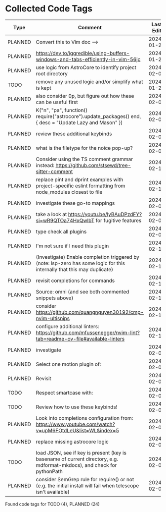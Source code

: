 # Collected Code Tags

| Type    | Comment                                                                                                                             | Last Edit   | Source File                                                                                                                                                                                 |
|---------|-------------------------------------------------------------------------------------------------------------------------------------|-------------|---------------------------------------------------------------------------------------------------------------------------------------------------------------------------------------------|
| PLANNED | Convert this to Vim doc -->                                                                                                         | 2024-01-27  | [doc/notes.md:3](https://github.com/KyleKing/nvim/blame/f37f69e1594420b3ffe3ff4f1e738032a5df9df2/doc/notes.md#L3)                                                                           |
| PLANNED | <https://dev.to/iggredible/using-buffers-windows-and-tabs-efficiently-in-vim-56jc>                                                  | 2024-01-28  | [doc/notes.md:13](https://github.com/KyleKing/nvim/blame/1b7ddd52a930cbe10e2e9a398817046b3ad05a09/doc/notes.md#L13)                                                                         |
| PLANNED | use logic from AstroCore to identify project root directory                                                                         | 2024-02-02  | [lua/astro/rooter.lua:1](https://github.com/KyleKing/nvim/blame/2152dcee971ce67d6cab166f99cc094f8f1a74bc/lua/astro/rooter.lua#L1)                                                           |
| TODO    | remove any unused logic and/or simplify what is kept                                                                                | 2024-01-28  | [lua/astro/utils.lua:11](https://github.com/KyleKing/nvim/blame/1b7ddd52a930cbe10e2e9a398817046b3ad05a09/lua/astro/utils.lua#L11)                                                           |
| PLANNED | also consider 0p, but figure out how these can be useful first                                                                      | 2024-02-02  | [lua/kyleking/keymaps.lua:17](https://github.com/KyleKing/nvim/blame/8d001f9096ea0084121918861a97b859310cf59a/lua/kyleking/keybinds.lua#L14)                                                |
| PLANNED | K("n", "<leader>pa", function() require("astrocore").update_packages() end, { desc = "Update Lazy and Mason" })                     | 2024-02-05  | [lua/kyleking/keymaps.lua:49](https://github.com/KyleKing/nvim/blame/3fd0d95ef92eff615863f857b0195fa26a1d66e9/lua/kyleking/keybinds.lua#L49)                                                |
| PLANNED | review these additional keybinds                                                                                                    | 2024-02-01  | [lua/kyleking/keymaps.lua:67](https://github.com/KyleKing/nvim/blame/e25faf56d74fed989793595dded50559262bfbd6/lua/kyleking/keybinds.lua#L57)                                                |
| PLANNED | what is the filetype for the noice pop-up?                                                                                          | 2024-02-09  | [lua/kyleking/plugins/bars-and-lines/reticle.lua:18](https://github.com/KyleKing/nvim/blame/ef394d3a07b227485364f8efc468f9390c26aaee/lua/kyleking/plugins/bars-and-lines/reticle.lua#L17)   |
| PLANNED | Consider using the TS comment grammar instead: https://github.com/stsewd/tree-sitter-comment                                        | 2024-02-12  | [lua/kyleking/plugins/editing-support/todo-comments.lua:1](https://github.com/KyleKing/nvim/blame/main/lua/kyleking/plugins/editing-support/todo-comments.lua#L1)                          |
| PLANNED | replace pint and dprint examples with project-specific eslint formatting from node_modules closest to file                          | 2024-02-11  | [lua/kyleking/plugins/formatting/conform.lua:64](https://github.com/KyleKing/nvim/blame/d537dbaf04e1a1de826d0b9bbc42766c5c2016be/lua/kyleking/plugins/formatting/conform.lua#L64)           |
| PLANNED | investigate these go-to mappings                                                                                                    | 2024-02-07  | [lua/kyleking/plugins/fuzzy-finder/telescope.lua:109](https://github.com/KyleKing/nvim/blame/5d8eb1c4cfde1b2d7937e2483b656c32fc2bfc37/lua/kyleking/plugins/fuzzy-finder/telescope.lua#L106) |
| PLANNED | take a look at https://youtu.be/IyBAuDPzdFY?si=wR9QTOa74HxQwIbT for fugitive features                                               | 2024-02-09  | [lua/kyleking/plugins/git/vim-fugitive.lua:1](https://github.com/KyleKing/nvim/blame/46944bf1225eea0df5b8cf35908825c9e30a91f4/lua/kyleking/plugins/git/vim-fugitive.lua#L1)                 |
| PLANNED | type check all plugins                                                                                                              | 2024-02-05  | [lua/kyleking/plugins/keybinding/which-key.lua:6](https://github.com/KyleKing/nvim/blame/6c148ebff8af8610ced06b27975fbf411dd966ef/lua/kyleking/plugins/keybinding/which-key.lua#L6)         |
| PLANNED | I'm not sure if I need this plugin                                                                                                  | 2024-02-10  | [lua/kyleking/plugins/lsp/lsp-signature.lua:3](https://github.com/KyleKing/nvim/blame/34a899bb20e981815d9c3b3c60a8e83e049a93d1/lua/kyleking/plugins/lsp/lsp-signature.lua#L3)               |
| PLANNED | (Investigate) Enable completion triggered by <c-x><c-o> (note: lsp-zero has some logic for this internally that this may duplicate) | 2024-02-11  | [lua/kyleking/plugins/lsp/lsp-zero.lua:35](https://github.com/KyleKing/nvim/blame/27b19486b8cc6eb341ce43ee984128d3a9ab74d9/lua/kyleking/plugins/lsp/lsp-zero.lua#L93)                       |
| PLANNED | revisit completions for commands                                                                                                    | 2024-02-12  | [lua/kyleking/plugins/lsp/lsp-zero.lua:226](https://github.com/KyleKing/nvim/blame/a5f07958fa51aff0705420e2620766fab44d5d0d/lua/kyleking/plugins/lsp/lsp-zero.lua#L226)                     |
| PLANNED | Source: omni (and see both commented snippets above)                                                                                | 2024-02-11  | [lua/kyleking/plugins/lsp/lsp-zero.lua:254](https://github.com/KyleKing/nvim/blame/27b19486b8cc6eb341ce43ee984128d3a9ab74d9/lua/kyleking/plugins/lsp/lsp-zero.lua#L240)                     |
| PLANNED | consider https://github.com/quangnguyen30192/cmp-nvim-ultisnips                                                                     | 2024-02-11  | [lua/kyleking/plugins/lsp/lsp-zero.lua:264](https://github.com/KyleKing/nvim/blame/5ea085f2ad2bce1c18ea77d1635d49254053bdac/lua/kyleking/plugins/lsp/lsp-zero.lua#L260)                     |
| PLANNED | configure additional linters: https://github.com/mfussenegger/nvim-lint?tab=readme-ov-file#available-linters                        | 2024-02-10  | [lua/kyleking/plugins/lsp/nvim-lint.lua:16](https://github.com/KyleKing/nvim/blame/6945b59aa14766678d9e7ed12d4e711f65ba125a/lua/kyleking/plugins/lsp/nvim-lint.lua#L16)                     |
| PLANNED | investigate                                                                                                                         | 2024-02-03  | [lua/kyleking/plugins/marks/harpoon.lua:4](https://github.com/KyleKing/nvim/blame/0da87263333d688b777113b6b257425569356a09/lua/kyleking/plugins/marks/harpoon.lua#L4)                       |
| PLANNED | Select one motion plugin of:                                                                                                        | 2024-02-02  | [lua/kyleking/plugins/motion/README.md:3](https://github.com/KyleKing/nvim/blame/fee9041fb65390bc0ced650ccf321c6d638a6c3c/lua/kyleking/plugins/motion/README.md#L3)                         |
| PLANNED | Revisit                                                                                                                             | 2024-02-03  | [lua/kyleking/plugins/motion/leap.lua:4](https://github.com/KyleKing/nvim/blame/0da87263333d688b777113b6b257425569356a09/lua/kyleking/plugins/motion/leap.lua#L4)                           |
| TODO    | Respect smartcase with:                                                                                                             | 2024-02-03  | [lua/kyleking/plugins/search/hlslens.lua:23](https://github.com/KyleKing/nvim/blame/0da87263333d688b777113b6b257425569356a09/lua/kyleking/plugins/search/hlslens.lua#L18)                   |
| TODO    | Review how to use these keybinds!                                                                                                   | 2024-02-03  | [lua/kyleking/plugins/syntax/treesitter.lua:103](https://github.com/KyleKing/nvim/blame/0da87263333d688b777113b6b257425569356a09/lua/kyleking/plugins/syntax/treesitter.lua#L94)            |
| PLANNED | Look into completions configuration from: https://www.youtube.com/watch?v=upM6FOtdLeU&list=WL&index=5                               | 2024-02-09  | [lua/kyleking/plugins/utility/noice.lua:1](https://github.com/KyleKing/nvim/blame/85400cc8a6a7717290a084f8da47e53f6fae6ede/lua/kyleking/plugins/utility/noice.lua#L1)                       |
| PLANNED | replace missing astrocore logic                                                                                                     | 2024-02-03  | [lua/kyleking/plugins/utility/nvim-notify.lua:15](https://github.com/KyleKing/nvim/blame/8081725ea6cc6920e739b712fdca72af1fef0be8/lua/kyleking/plugins/utility/nvim-notify.lua#L15)         |
| TODO    | load JSON, see if key is present (key is basename of current directory, e.g. mdformat-mkdocs), and check for pythonPath             | 2024-02-09  | [lua/kyleking/utils/system_utils.lua:28](https://github.com/KyleKing/nvim/blame/167332a44724e01be0b03794eeee3a0cd470c7de/lua/kyleking/utils/system_utils.lua#L28)                           |
| PLANNED | consider SemGrep rule for require() or not (e.g. the initial install will fail when telescope isn't available)                      | 2024-02-01  | [run-semgrep.sh:10](https://github.com/KyleKing/nvim/blame/30f6d29da1ecdcc7f9ede368241a121b843bf2b8/run-semgrep.sh#L10)                                                                     |

Found code tags for TODO (4), PLANNED (24)

<!-- calcipy_skip_tags -->
